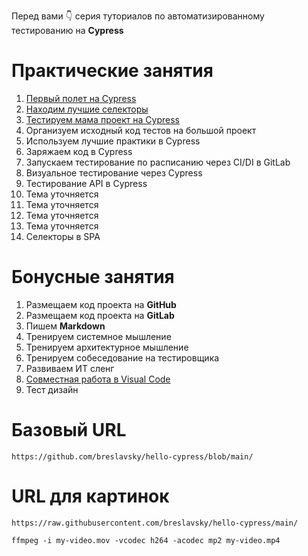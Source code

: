 Перед вами 👇 серия туториалов по автоматизированному тестированию на **Cypress**

# Практические занятия

1. [Первый полет на Cypress](tutorials/cypress_test_flight.md)
1. [Находим лучшие селекторы](tutorials/best_selectors.md)
1. [Тестируем мама проект на Cypress](tutorials/test_mama_project.md)
1. Организуем исходный код тестов на большой проект
1. Используем лучшие практики в Cypress
1. Заряжаем код в Cypress
1. Запускаем тестирование по расписанию через CI/DI в GitLab
1. Визуальное тестирование через Cypress
1. Тестирование API в Cypress
1. Тема уточняется
1. Тема уточняется
1. Тема уточняется
1. Тема уточняется
1. Селекторы в SPA

# Бонусные занятия

1. Размещаем код проекта на **GitHub**
1. Размещаем код проекта на **GitLab**
1. Пишем **Markdown**
1. Тренируем системное мышление
1. Тренируем архитектурное мышление
1. Тренируем собеседование на тестировщика
1. Развиваем ИТ сленг
1. [Совместная работа в Visual Code](visual_code_share.md)
1. Тест дизайн

# Базовый URL
```
https://github.com/breslavsky/hello-cypress/blob/main/
```

# URL для картинок
```
https://raw.githubusercontent.com/breslavsky/hello-cypress/main/
```

```
ffmpeg -i my-video.mov -vcodec h264 -acodec mp2 my-video.mp4
```
